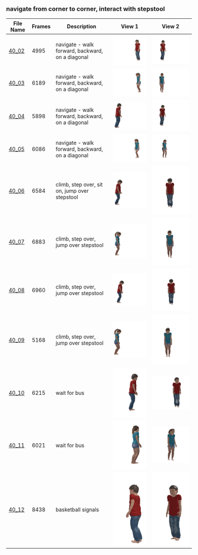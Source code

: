 ### navigate from corner to corner, interact with stepstool
|File Name|Frames|Description|View 1|View 2|
|-|-|-|-|-|
|[40_02](https://github.com/Shriinivas/cmubvh/raw/main/Sequence-040-045/40/Data/40_02.zip)|4995|navigate - walk forward, backward, on a diagonal|<img src="https://github.com/Shriinivas/cmubvhgifs/blob/main/Sequence-040-045/40/40_02_0.gif"/>|<img src="https://github.com/Shriinivas/cmubvhgifs/blob/main/Sequence-040-045/40/40_02_1.gif"/>|
|[40_03](https://github.com/Shriinivas/cmubvh/raw/main/Sequence-040-045/40/Data/40_03.zip)|6189|navigate - walk forward, backward, on a diagonal|<img src="https://github.com/Shriinivas/cmubvhgifs/blob/main/Sequence-040-045/40/40_03_0.gif"/>|<img src="https://github.com/Shriinivas/cmubvhgifs/blob/main/Sequence-040-045/40/40_03_1.gif"/>|
|[40_04](https://github.com/Shriinivas/cmubvh/raw/main/Sequence-040-045/40/Data/40_04.zip)|5898|navigate - walk forward, backward, on a diagonal|<img src="https://github.com/Shriinivas/cmubvhgifs/blob/main/Sequence-040-045/40/40_04_0.gif"/>|<img src="https://github.com/Shriinivas/cmubvhgifs/blob/main/Sequence-040-045/40/40_04_1.gif"/>|
|[40_05](https://github.com/Shriinivas/cmubvh/raw/main/Sequence-040-045/40/Data/40_05.zip)|6086|navigate - walk forward, backward, on a diagonal|<img src="https://github.com/Shriinivas/cmubvhgifs/blob/main/Sequence-040-045/40/40_05_0.gif"/>|<img src="https://github.com/Shriinivas/cmubvhgifs/blob/main/Sequence-040-045/40/40_05_1.gif"/>|
|[40_06](https://github.com/Shriinivas/cmubvh/raw/main/Sequence-040-045/40/Data/40_06.zip)|6584|climb, step over, sit on, jump over stepstool|<img src="https://github.com/Shriinivas/cmubvhgifs/blob/main/Sequence-040-045/40/40_06_0.gif"/>|<img src="https://github.com/Shriinivas/cmubvhgifs/blob/main/Sequence-040-045/40/40_06_1.gif"/>|
|[40_07](https://github.com/Shriinivas/cmubvh/raw/main/Sequence-040-045/40/Data/40_07.zip)|6883|climb, step over, jump over stepstool|<img src="https://github.com/Shriinivas/cmubvhgifs/blob/main/Sequence-040-045/40/40_07_0.gif"/>|<img src="https://github.com/Shriinivas/cmubvhgifs/blob/main/Sequence-040-045/40/40_07_1.gif"/>|
|[40_08](https://github.com/Shriinivas/cmubvh/raw/main/Sequence-040-045/40/Data/40_08.zip)|6960|climb, step over, jump over stepstool|<img src="https://github.com/Shriinivas/cmubvhgifs/blob/main/Sequence-040-045/40/40_08_0.gif"/>|<img src="https://github.com/Shriinivas/cmubvhgifs/blob/main/Sequence-040-045/40/40_08_1.gif"/>|
|[40_09](https://github.com/Shriinivas/cmubvh/raw/main/Sequence-040-045/40/Data/40_09.zip)|5168|climb, step over, jump over stepstool|<img src="https://github.com/Shriinivas/cmubvhgifs/blob/main/Sequence-040-045/40/40_09_0.gif"/>|<img src="https://github.com/Shriinivas/cmubvhgifs/blob/main/Sequence-040-045/40/40_09_1.gif"/>|
|[40_10](https://github.com/Shriinivas/cmubvh/raw/main/Sequence-040-045/40/Data/40_10.zip)|6215|wait for bus|<img src="https://github.com/Shriinivas/cmubvhgifs/blob/main/Sequence-040-045/40/40_10_0.gif"/>|<img src="https://github.com/Shriinivas/cmubvhgifs/blob/main/Sequence-040-045/40/40_10_1.gif"/>|
|[40_11](https://github.com/Shriinivas/cmubvh/raw/main/Sequence-040-045/40/Data/40_11.zip)|6021|wait for bus|<img src="https://github.com/Shriinivas/cmubvhgifs/blob/main/Sequence-040-045/40/40_11_0.gif"/>|<img src="https://github.com/Shriinivas/cmubvhgifs/blob/main/Sequence-040-045/40/40_11_1.gif"/>|
|[40_12](https://github.com/Shriinivas/cmubvh/raw/main/Sequence-040-045/40/Data/40_12.zip)|8438|basketball signals|<img src="https://github.com/Shriinivas/cmubvhgifs/blob/main/Sequence-040-045/40/40_12_0.gif"/>|<img src="https://github.com/Shriinivas/cmubvhgifs/blob/main/Sequence-040-045/40/40_12_1.gif"/>|
